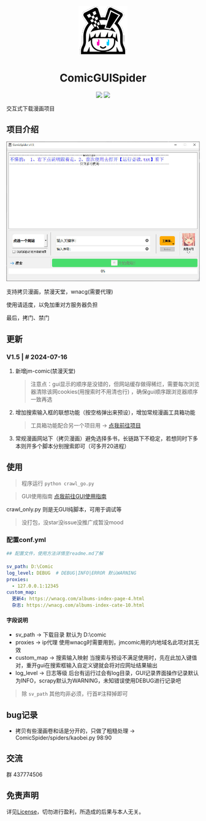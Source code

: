 <div align="center">
  <a href="https://github.com/jasoneri/ComicSpider" target="_blank">
    <img src="assets/icon.png" alt="logo">
  </a>
  <h1 id="koishi">ComicGUISpider</h1>

![](https://img.shields.io/badge/Python-3.12%2B-brightgreen.svg?style=social)
![](https://img.shields.io/badge/Mode-GUI+Scrapy-blue.svg?colorA=abcdef)
</div>

交互式下载漫画项目

## 项目介绍

![EXE简图](./assets/interfaces.jpg)

支持拷贝漫画，禁漫天堂，wnacg(需要代理)

使用请适度，以免加重对方服务器负担

最后，拷门、禁门

## 更新

### V1.5 | # 2024-07-16

1. 新增jm-comic(禁漫天堂)
   > 注意点：gui显示的顺序是没错的，但网站缓存做得稀烂，需要每次浏览器清除该网cookies(用搜索时不用清也行)
   ，确保gui顺序跟浏览器顺序一致再选
2. 增加搜索输入框的联想功能（按空格弹出来预设），增加常规漫画工具箱功能
   > 工具箱功能配合另一个项目用 -> [点我前往项目](https://github.com/jasoneri/comic_viewer)
3. 常规漫画网站下（拷贝漫画）避免选择多书，长链路下不稳定，若想同时下多本则开多个脚本分别搜索即可（可多开20进程）

## 使用

> 程序运行 `python crawl_go.py`

> GUI使用指南 [点我前往GUI使用指南](https://www.veed.io/view/zh-CN/688ae765-2bfb-4deb-9495-32b24a273373?panel=comments)

crawl_only.py 则是无GUI纯脚本，可用于调试等

> 没打包，没star没issue没推广成暂没mood

### 配置conf.yml

```yaml
## 配置文件，使用方法详情至readme.md了解

sv_path: D:\Comic
log_level: DEBUG  # DEBUG|INFO|ERROR 默认WARNING
proxies:
  - 127.0.0.1:12345
custom_map:
  更新4: https://wnacg.com/albums-index-page-4.html
  杂志: https://wnacg.com/albums-index-cate-10.html
```

#### 字段说明
+ sv_path -> 下载目录 默认为 D:\comic
+ proxies -> ip代理 使用wnacg时需要用到，jmcomic用的内地域名此项对其无效
+ custom_map -> 搜索输入映射 当搜索与预设不满足使用时，先在此加入键值对，重开gui在搜索框输入自定义键就会将对应网址结果输出
+ log_level -> 日志等级 后台有运行过会有log目录，GUI记录界面操作记录默认为INFO，scrapy默认为WARNING，未知错误使用DEBUG进行记录吧

> 除 `sv_path` 其他均非必须，行首#注释掉即可

## bug记录

+ 拷贝有些漫画卷和话是分开的，只做了粗糙处理 -> ComicSpider/spiders/kaobei.py 98:90

## 交流

群 437774506

## 免责声明

详见[License](https://github.com/jasoneri/ComicSpider/blob/GUI/LICENSE)，切勿进行盈利，所造成的后果与本人无关。

